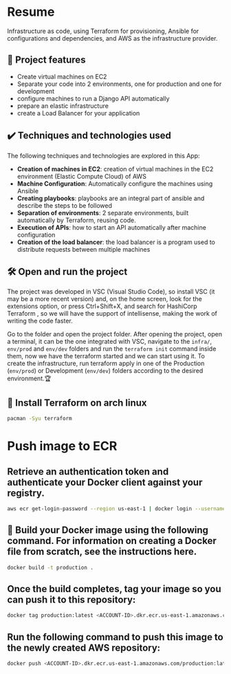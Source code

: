 # Resume

Infrastructure as code, using Terraform for provisioning, Ansible for configurations and dependencies, and AWS as the infrastructure provider.

## 🔨 Project features

- Create virtual machines on EC2
- Separate your code into 2 environments, one for production and one for development
- configure machines to run a Django API automatically
- prepare an elastic infrastructure
- create a Load Balancer for your application

## ✔️ Techniques and technologies used

The following techniques and technologies are explored in this App:

- **Creation of machines in EC2**: creation of virtual machines in the EC2 environment (Elastic Compute Cloud) of AWS
- **Machine Configuration**: Automatically configure the machines using Ansible
- **Creating playbooks**: playbooks are an integral part of ansible and describe the steps to be followed
- **Separation of environments**: 2 separate environments, built automatically by Terraform, reusing code.
- **Execution of APIs**: how to start an API automatically after machine configuration
- **Creation of the load balancer**: the load balancer is a program used to distribute requests between multiple machines

## 🛠️ Open and run the project

The project was developed in VSC (Visual Studio Code), so install VSC (it may be a more recent version) and, on the home screen, look for the extensions option, or press Ctrl+Shift+X, and search for HashiCorp Terraform , so we will have the support of intellisense, making the work of writing the code faster.

Go to the folder and open the project folder. After opening the project, open a terminal, it can be the one integrated with VSC, navigate to the `infra/`, `env/prod` and `env/dev` folders and run the `terraform init` command inside them, now we have the terraform started and we can start using it. To create the infrastructure, run terraform apply in one of the Production (`env/prod`) or Development (`env/dev`) folders according to the desired environment.🏆

##  🚀 Install Terraform on arch linux

```bash
pacman -Syu terraform
```

# Push image to ECR 

## Retrieve an authentication token and authenticate your Docker client against your registry.
```bash
aws ecr get-login-password --region us-east-1 | docker login --username AWS --password-stdin <ACCOUNT-ID>.dkr.ecr.us-east-1.amazonaws.com
```

##  🐋 Build your Docker image using the following command. For information on creating a Docker file from scratch, see the instructions here.
```bash
docker build -t production .
```

## Once the build completes, tag your image so you can push it to this repository:
```bash
docker tag production:latest <ACCOUNT-ID>.dkr.ecr.us-east-1.amazonaws.com/production:latest
```

## Run the following command to push this image to the newly created AWS repository:
```bash
docker push <ACCOUNT-ID>.dkr.ecr.us-east-1.amazonaws.com/production:latest
```